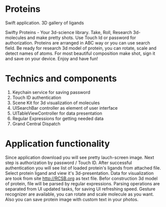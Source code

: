 # Proteins
Swift application. 3D gallery of ligands

Swifty Proteins - Your 3d-science library. Take, Roll, Research 3d-molecules and make pretty shots.
Use Touch Id or password for authorization. Proteins are arranged in ABC way or you can use search field. Be ready for research 3d model of protein, you can rotate, scale and detect names of atoms. For most beautiful composition make shot, sign it and save on your device. 
Enjoy and have fun!

# Technics and components
1. Keychain service for saving password
2. Touch ID authentication
3. Scene Kit for 3d visualization of molecules
4. UISearchBar controller as element of user interface
5. UITableViewController for data presentation
6. Regular Expressions for getting needed data
7. Grand Central Dispatch

# Application functionality
Since application download you will see pretty lauch-screen image. Next step is authorization  by password / Touch ID. After successful authentication you will see list of loaded protein's ligands from attached file. Select protein ligand and view it's 3d-presentation. Data for visualization are took from site http://RCSB.org as text file. Befor construction 3d model of protein,  file will be parsed by regular expressions. Parsing operations are separated from UI updated tasks, for saving UI refreshing speed. Gesture recognizer are available, you can rotate and  scale molecule as you want. Also you can save protein image with custom text in your photos.
